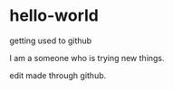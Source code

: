 # hello-world
getting used to github

I am a someone who is trying new things.

edit made through github.
